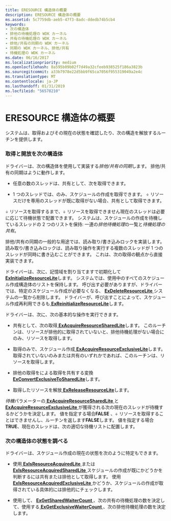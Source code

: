 ```yaml
---
title: ERESOURCE 構造体の概要
description: ERESOURCE 構造体の概要
ms.assetid: 5c7759db-aeb5-47f3-8adc-ddedb74b5cb4
keywords:
- 次の構造体
- 排他の待機処理の WDK カーネル
- 共有の待機処理の WDK カーネル
- 排他/共有の同期の WDK カーネル
- 同期の WDK カーネル、排他/共有
- 待機処理の WDK カーネル
ms.date: 06/16/2017
ms.localizationpriority: medium
ms.openlocfilehash: 8a595b09b02f7d49a32cfeeb938525f186a3823b
ms.sourcegitcommit: a33b7978e22d5bb9f65ca7056f955319049a2e4c
ms.translationtype: MT
ms.contentlocale: ja-JP
ms.lasthandoff: 01/31/2019
ms.locfileid: "56578210"
---
```

# <a name="introduction-to-eresource-routines"></a>ERESOURCE 構造体の概要





システムは、取得およびその現在の状態を確認したり、次の構造を解放するルーチンを提供します。

### <a name="acquiring-and-releasing-an-eresource-structure"></a>取得と開放を次の構造体

ドライバーは、次の構造体を使用して実装する*排他/共有の同期*します。 排他/共有の同期はように動作します。

-   任意の数のスレッドは、共有として、次を取得できます。

-   1 つのスレッドでは、のみ、スケジュールの作成を取得できます。 ÷ リソースだけを専用のスレッドが既に取得がない場合、共有として取得できます。

÷ リソースを取得するまで、÷ リソースを取得できません現在のスレッドは必要に応じて待機状態で配置できます。 システムは、スケジュールの作成を待機しているスレッドの 2 つのリストを保持: 一連の*排他待機処理*の一覧と*待機処理の共有*。

排他/共有の同期の一般的な用途では、読み取り/書き込みロックを実装します。 読み取り/書き込みロックは、読み取り操作を実行する複数のスレッドが 1 つのスレッドが同時に書き込むことができます。 これは、次の取得の観点から直接実装できます。

ドライバーは、次に、記憶域を割り当てますで初期化して[ **ExInitializeResourceLite**](https://msdn.microsoft.com/library/windows/hardware/ff545317)します。 システムでは、使用中のすべてのスケジュール作成構造体のリストを保持します。 呼び出す必要がありますが、ドライバーでは、特定のスケジュール作成が必要なくなる、 [ **ExDeleteResourceLite** ](https://msdn.microsoft.com/library/windows/hardware/ff544578)システムの一覧から削除します。 ドライバーが、呼び出すことによって、スケジュール作成再利用できるも[ **ExReinitializeResourceLite**](https://msdn.microsoft.com/library/windows/hardware/ff545542)します。

ドライバーは、次に、次の基本的な操作を実行できます。

-   共有として、次の取得[ **ExAcquireResourceSharedLite**](https://msdn.microsoft.com/library/windows/hardware/ff544363)します。 このルーチンは、リソースが排他的に取得されていないと、排他待機処理がない場合にのみ、リソースを取得します。

-   取得のみで、スケジュール作成[ **ExAcquireResourceExclusiveLite**](https://msdn.microsoft.com/library/windows/hardware/ff544351)します。 取得されていないのみまたは共有のいずれかであれば、このルーチンは、リソースを取得します。

-   排他の取得をによる取得を共有する変換[ **ExConvertExclusiveToSharedLite**](https://msdn.microsoft.com/library/windows/hardware/ff544558)します。

-   取得したリソースを解放[ **ExReleaseResourceLite**](https://msdn.microsoft.com/library/windows/hardware/ff545597)します。

*待機*パラメーターの[ **ExAcquireResourceSharedLite** ](https://msdn.microsoft.com/library/windows/hardware/ff544363)と[ **ExAcquireResourceExclusiveLite** ](https://msdn.microsoft.com/library/windows/hardware/ff544351)が獲得される次の現在のスレッドが待機するかどうかを決定します。 値を指定する場合**FALSE** 、÷ リソースを取得することはできませんし、ルーチンを返します**FALSE**します。 値を指定する場合**TRUE**、現在のスレッドは、次の適切な待機リストに配置します。

### <a name="examining-the-state-of-an-eresource-structure"></a>次の構造体の状態を調べる

ドライバーは、スケジュール作成の現在の状態を次のように特定もできます。

-   使用[ **ExIsResourceAcquiredLite** ](https://msdn.microsoft.com/library/windows/hardware/ff545466)または[ **ExIsResourceAcquiredSharedLite** ](https://msdn.microsoft.com/library/windows/hardware/ff545477)スケジュールの作成が既にかどうかを判断するには共有または排他として取得します。 使用[ **ExIsResourceAcquiredExclusiveLite** ](https://msdn.microsoft.com/library/windows/hardware/ff545458)かどうか、スケジュールの作成が取得されている具体的には排他的にチェックします。

-   使用して、 [ **ExGetSharedWaiterCount** ](https://msdn.microsoft.com/library/windows/hardware/ff545290) 、次の共有の待機処理の数を決定して、使用する[ **ExGetExclusiveWaiterCount** ](https://msdn.microsoft.com/library/windows/hardware/ff544618)、次の排他待機処理の数を決定します。

 

 




